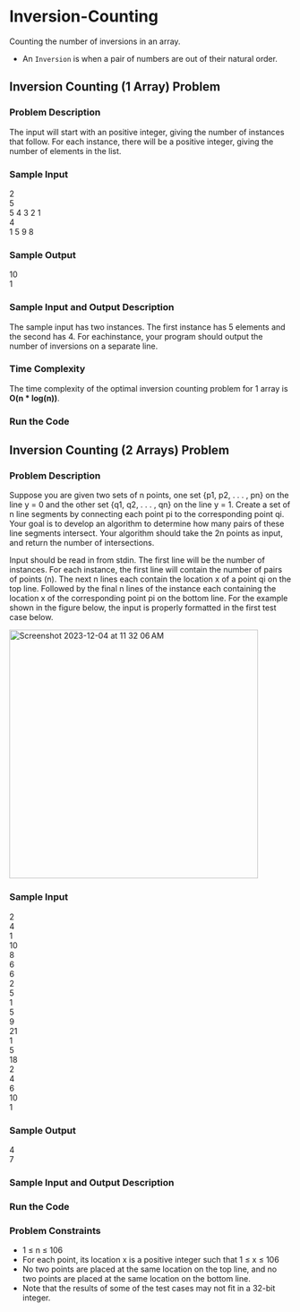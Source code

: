 # Inversion-Counting
Counting the number of inversions in an array.
- An `Inversion` is when a pair of numbers are out of their natural order.

## Inversion Counting (1 Array) Problem

### Problem Description
The input will start with an positive integer, giving the number of instances that follow. For each instance, there will be a positive integer, giving the number of elements in the list.

### Sample Input
2<br>
5<br>
5 4 3 2 1<br>
4<br>
1 5 9 8

### Sample Output
10<br>
1

### Sample Input and Output Description
The sample input has two instances. The first instance has 5 elements and the second has 4. For eachinstance, your program should output the number of inversions on a separate line.

### Time Complexity
The time complexity of the optimal inversion counting problem for 1 array is **O(n * log(n))**.

### Run the Code


## Inversion Counting (2 Arrays) Problem

### Problem Description
Suppose you are given two sets of n points, one set {p1, p2, . . . , pn} on the line y = 0 and the other set {q1, q2, . . . , qn} on the line y = 1. Create a set of n line segments by connecting each point pi to the corresponding point qi. Your goal is to develop an algorithm to determine how many pairs of these line segments intersect. Your algorithm should take the 2n points as input, and return the number of intersections.


Input should be read in from stdin. The first line will be the number of instances. For each instance, the first line will contain the number of pairs of points (n). The next n lines each contain the location x of a point qi on the top line. Followed by the final n lines of the instance each containing the location x of the corresponding point pi on the bottom line. For the example shown in the figure below, the input is properly formatted in the first test case below.

<img width="444" alt="Screenshot 2023-12-04 at 11 32 06 AM" src="https://github.com/adityakmehrotra/Inversion-Counting/assets/24847438/79a2ab06-1ab4-4cda-9dda-c79fa063e603">

### Sample Input
2<br>
4<br>
1<br>
10<br>
8<br>
6<br>
6<br>
2<br>
5<br>
1<br>
5<br>
9<br>
21<br>
1<br>
5<br>
18<br>
2<br>
4<br>
6<br>
10<br>
1

### Sample Output
4<br>
7

### Sample Input and Output Description


### Run the Code


### Problem Constraints
- 1 ≤ n ≤ 106
- For each point, its location x is a positive integer such that 1 ≤ x ≤ 106
- No two points are placed at the same location on the top line, and no two points are placed at the same location on the bottom line.
- Note that the results of some of the test cases may not fit in a 32-bit integer.
